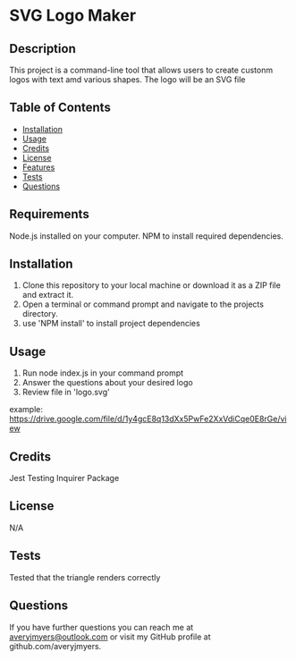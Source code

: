 # SVG Logo Maker

## Description
This project is a command-line tool that allows users to create custonm logos with text amd various shapes. The logo will be an SVG file

## Table of Contents 
 * [Installation](#installation) 
 * [Usage](#usage) 
 * [Credits](#credits) 
 * [License](#license) 
 * [Features](#features) 
 * [Tests](#tests) 
 * [Questions](#questions)

 ## Requirements

 Node.js installed on your computer.
 NPM to install required dependencies.

## Installation
1. Clone this repository to your local machine or download it as a ZIP file and extract it.
2. Open a terminal or command prompt and navigate to the projects directory.
3. use 'NPM install' to install project dependencies


## Usage
1. Run node index.js in your command prompt
2. Answer the questions about your desired logo
3. Review file in 'logo.svg'

example: https://drive.google.com/file/d/1y4gcE8q13dXx5PwFe2XxVdiCqe0E8rGe/view

## Credits
Jest Testing
Inquirer Package



## License

N/A



## Tests 

Tested that the triangle renders correctly

## Questions 
 If you have further questions you can reach me at averyjmyers@outlook.com  or visit my GitHub profile at github.com/averyjmyers.
